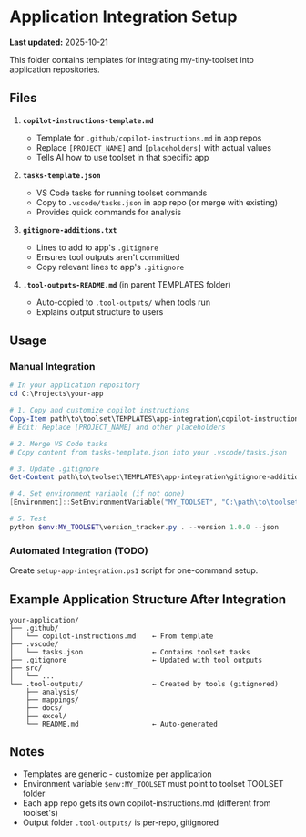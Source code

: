 # Application Integration Setup

**Last updated:** 2025-10-21

This folder contains templates for integrating my-tiny-toolset into application repositories.

## Files

1. **`copilot-instructions-template.md`**
   - Template for `.github/copilot-instructions.md` in app repos
   - Replace `[PROJECT_NAME]` and `[placeholders]` with actual values
   - Tells AI how to use toolset in that specific app

2. **`tasks-template.json`**
   - VS Code tasks for running toolset commands
   - Copy to `.vscode/tasks.json` in app repo (or merge with existing)
   - Provides quick commands for analysis

3. **`gitignore-additions.txt`**
   - Lines to add to app's `.gitignore`
   - Ensures tool outputs aren't committed
   - Copy relevant lines to app's `.gitignore`

4. **`.tool-outputs-README.md`** (in parent TEMPLATES folder)
   - Auto-copied to `.tool-outputs/` when tools run
   - Explains output structure to users

## Usage

### Manual Integration

```powershell
# In your application repository
cd C:\Projects\your-app

# 1. Copy and customize copilot instructions
Copy-Item path\to\toolset\TEMPLATES\app-integration\copilot-instructions-template.md .github\copilot-instructions.md
# Edit: Replace [PROJECT_NAME] and other placeholders

# 2. Merge VS Code tasks
# Copy content from tasks-template.json into your .vscode/tasks.json

# 3. Update .gitignore
Get-Content path\to\toolset\TEMPLATES\app-integration\gitignore-additions.txt | Add-Content .gitignore

# 4. Set environment variable (if not done)
[Environment]::SetEnvironmentVariable("MY_TOOLSET", "C:\path\to\toolset\TOOLSET", "User")

# 5. Test
python $env:MY_TOOLSET\version_tracker.py . --version 1.0.0 --json
```

### Automated Integration (TODO)

Create `setup-app-integration.ps1` script for one-command setup.

## Example Application Structure After Integration

```
your-application/
├── .github/
│   └── copilot-instructions.md    ← From template
├── .vscode/
│   └── tasks.json                 ← Contains toolset tasks
├── .gitignore                     ← Updated with tool outputs
├── src/
│   └── ...
└── .tool-outputs/                 ← Created by tools (gitignored)
    ├── analysis/
    ├── mappings/
    ├── docs/
    ├── excel/
    └── README.md                  ← Auto-generated
```

## Notes

- Templates are generic - customize per application
- Environment variable `$env:MY_TOOLSET` must point to toolset TOOLSET folder
- Each app repo gets its own copilot-instructions.md (different from toolset's)
- Output folder `.tool-outputs/` is per-repo, gitignored
